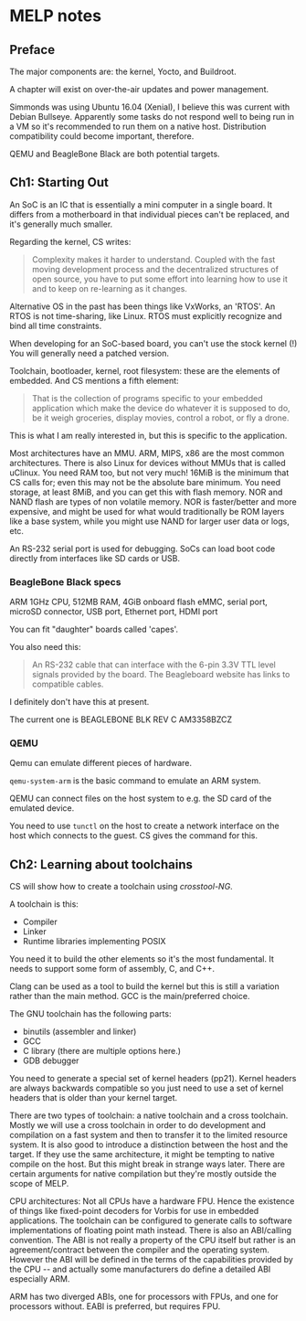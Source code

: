 # MELP notes

## Preface

The major components are: the kernel, Yocto, and Buildroot.

A chapter will exist on over-the-air updates and power management.

Simmonds was using Ubuntu 16.04 (Xenial), I believe this was current with Debian
Bullseye.  Apparently some tasks do not respond well to being run in a VM so
it's recommended to run them on a native host.  Distribution compatibility could
become important, therefore.

QEMU and BeagleBone Black are both potential targets.

## Ch1: Starting Out

An SoC is an IC that is essentially a mini computer in a single board.  It
differs from a motherboard in that individual pieces can't be replaced, and it's
generally much smaller.

Regarding the kernel, CS writes:

> Complexity makes it harder to understand. Coupled with the fast moving
> development process and the decentralized structures of open source, you have to
> put some effort into learning how to use it and to keep on re-learning as it
> changes.

Alternative OS in the past has been things like VxWorks, an 'RTOS'.  An RTOS is
not time-sharing, like Linux.  RTOS must explicitly recognize and bind all time
constraints.

When developing for an SoC-based board, you can't use the stock kernel (!) You
will generally need a patched version.

Toolchain, bootloader, kernel, root filesystem: these are the elements of
embedded.  And CS mentions a fifth element:

> That is the collection of programs specific to your embedded application which
> make the device do whatever it is supposed to do, be it weigh groceries,
> display movies, control a robot, or fly a drone.

This is what I am really interested in, but this is specific to the application.

Most architectures have an MMU.  ARM, MIPS, x86 are the most common
architectures.  There is also Linux for devices without MMUs that is called
uClinux.  You need RAM too, but not very much!  16MiB is the minimum that CS
calls for; even this may not be the absolute bare minimum.  You need storage, at
least 8MiB, and you can get this with flash memory.  NOR and NAND flash are
types of non volatile memory.  NOR is faster/better and more expensive, and
might be used for what would traditionally be ROM layers like a base system,
while you might use NAND for larger user data or logs, etc.

An RS-232 serial port is used for debugging.  SoCs can load boot code directly
from interfaces like SD cards or USB.

### BeagleBone Black specs

ARM 1GHz CPU, 512MB RAM, 4GiB onboard flash eMMC, serial port, microSD
connector, USB port, Ethernet port, HDMI port

You can fit "daughter" boards called 'capes'.

You also need this:

> An RS-232 cable that can interface with the 6-pin 3.3V TTL level signals
> provided by the board. The Beagleboard website has links to compatible cables.

I definitely don't have this at present.

The current one is BEAGLEBONE BLK REV C AM3358BZCZ

### QEMU

Qemu can emulate different pieces of hardware.

`qemu-system-arm` is the basic command to emulate an ARM system.

QEMU can connect files on the host system to e.g. the SD card of the emulated
device.

You need to use `tunctl` on the host to create a network interface on the host which
connects to the guest.  CS gives the command for this.

## Ch2: Learning about toolchains

CS will show how to create a toolchain using _crosstool-NG_.

A toolchain is this:
* Compiler
* Linker
* Runtime libraries implementing POSIX

You need it to build the other elements so it's the most fundamental.  It needs
to support some form of assembly, C, and C++.

Clang can be used as a tool to build the kernel but this is still a variation
rather than the main method.  GCC is the main/preferred choice.

The GNU toolchain has the following parts:

* binutils (assembler and linker)
* GCC
* C library (there are multiple options here.)
* GDB debugger

You need to generate a special set of kernel headers (pp21).  Kernel headers are
always backwards compatible so you just need to use a set of kernel headers that
is older than your kernel target.

There are two types of toolchain: a native toolchain and a cross toolchain.
Mostly we will use a cross toolchain in order to do development and compilation
on a fast system and then to transfer it to the limited resource system.  It is
also good to introduce a distinction between the host and the target.  If they
use the same architecture, it might be tempting to native compile on the host.
But this might break in strange ways later.  There are certain arguments for
native compilation but they're mostly outside the scope of MELP.

CPU architectures: Not all CPUs have a hardware FPU.  Hence the existence of
things like fixed-point decoders for Vorbis for use in embedded applications.
The toolchain can be configured to generate calls to software implementations of
floating point math instead.  There is also an ABI/calling convention.  The ABI
is not really a property of the CPU itself but rather is an agreement/contract
between the compiler and the operating system.  However the ABI will be defined
in the terms of the capabilities provided by the CPU -- and actually some
manufacturers do define a detailed ABI especially ARM.

ARM has two diverged ABIs, one for processors with FPUs, and one for processors
without.  EABI is preferred, but requires FPU.
